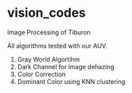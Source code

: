# vision_codes
Image Processing of Tiburon

All algorithms tested with our AUV.

1) Gray World Algortihm
2) Dark Channel for image dehazing
3) Color Correction
4) Dominant Color using KNN clustering
